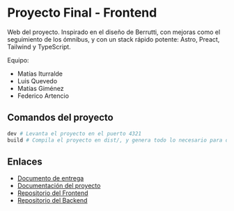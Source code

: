 # Proyecto Final - Frontend

Web del proyecto.
Inspirado en el diseño de Berrutti, con mejoras como el seguimiento de los ómnibus, y con un stack rápido potente: Astro, Preact, Tailwind y TypeScript.

Equipo:
- Matías Iturralde
- Luis Quevedo
- Matías Giménez
- Federico Artencio

## Comandos del proyecto

```sh
dev # Levanta el proyecto en el puerto 4321
build # Compila el proyecto en dist/, y genera todo lo necesario para desplegar en cloudflare pages
```

## Enlaces
- [Documento de entrega](https://docs.google.com/document/d/1_Y1R1E1OG2PVn79fYFMBiSY__FAvEOf6Qnb7Yd-YyUY/edit?usp=sharing)
- [Documentación del proyecto](#)
- [Repositorio del Frontend](https://github.com/Ubiufboeuf/proyecto-final-frontend)
- [Repositorio del Backend](https://github.com/Ubiufboeuf/proyecto-final-backend)
